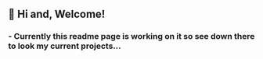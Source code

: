 <p align="center">
  <h2>👋 Hi and, Welcome!</h2>
  <h3>- Currently this readme page is working on it so see down there to look my current projects...</h3>
</p>
